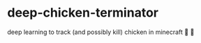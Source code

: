# deep-chicken-terminator
deep learning to track (and possibly kill)  chicken in minecraft :hocho: :chicken:
